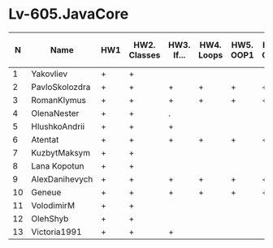# Lv-605.JavaCore

N|Name| HW1 | HW2. Classes|HW3. If...|HW4. Loops|HW5. OOP1 |HW6. OOP2 |HW7. Inner classes| HW8. Collection | HW9. String|HW10. Exception|HW11. Thread. IO|HW12. Java8
--|--|--|--|--|--|--|--|--|--|--|--|--|--
1|Yakovliev|+|+|||||||||||
2|PavloSkolozdra|+|+|+|+|+|+|+|+|+|+|+|+|
3|RomanKlymus|+|+|+|+|+|+|+|+|+|+|+||
4|OlenaNester|+|+|.||||||||||
5|HlushkoAndrii|+|+|+||||||||||
6|Atentat|+|+|+|+|+|+|+|+|+|+|+|+|
7|KuzbytMaksym|+|+|||||||||||
8|Lana Kopotun|+|+|||||||||||
9|AlexDanihevych|+|+|+|+|+|+|+|+|+||||
10|Geneue|+|+|+|+|+|+|+|+|+|.|||
11|VolodimirM|+|+|||||||||||
12|OlehShyb|+|+|||||||||||
13|Victoria1991|+|+|+||||||||||
